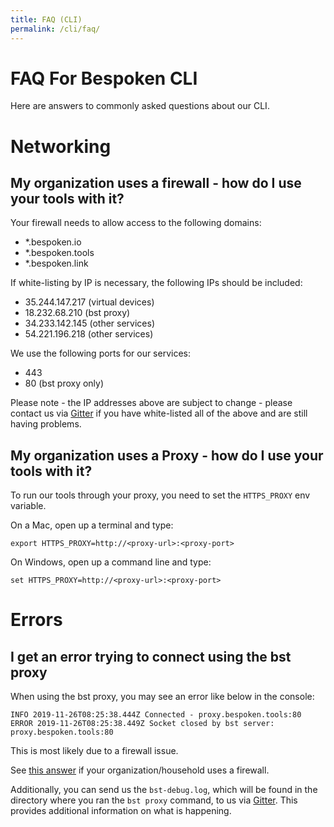 ```yaml
---
title: FAQ (CLI)
permalink: /cli/faq/
---
```


# FAQ For Bespoken CLI
Here are answers to commonly asked questions about our CLI.

# Networking
## My organization uses a firewall - how do I use your tools with it?
Your firewall needs to allow access to the following domains:
* *.bespoken.io
* *.bespoken.tools
* *.bespoken.link

If white-listing by IP is necessary, the following IPs should be included:
* 35.244.147.217 (virtual devices)
* 18.232.68.210 (bst proxy)
* 34.233.142.145 (other services)
* 54.221.196.218 (other services)

We use the following ports for our services:
* 443
* 80 (bst proxy only)

Please note - the IP addresses above are subject to change - please contact us via [Gitter](https://gitter.im/bespoken/) if you have white-listed all of the above and are still having problems.

## My organization uses a Proxy - how do I use your tools with it?
To run our tools through your proxy, you need to set the `HTTPS_PROXY` env variable. 

On a Mac, open up a terminal and type:
```
export HTTPS_PROXY=http://<proxy-url>:<proxy-port>
```

On Windows, open up a command line and type: 
```
set HTTPS_PROXY=http://<proxy-url>:<proxy-port>
```

# Errors
## I get an error trying to connect using the bst proxy
When using the bst proxy, you may see an error like below in the console:
```
INFO 2019-11-26T08:25:38.444Z Connected - proxy.bespoken.tools:80
ERROR 2019-11-26T08:25:38.449Z Socket closed by bst server: proxy.bespoken.tools:80
```

This is most likely due to a firewall issue.

See [this answer](#my-organization-uses-a-firewall-how-do-i-use-your-tools-with-it) if your organization/household uses a firewall.

Additionally, you can send us the `bst-debug.log`, which will be found in the directory where you ran the `bst proxy` command, to us via [Gitter](https://gitter.im/bespoken/). This provides additional information on what is happening.